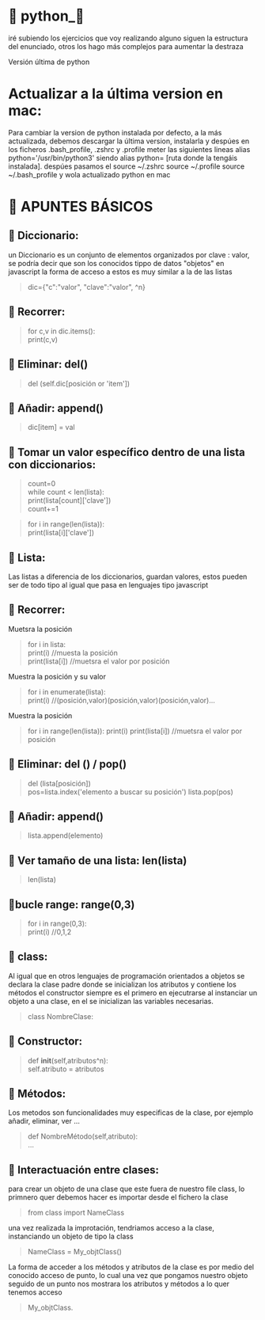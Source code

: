 # :snake: python_:snake:
iré subiendo los ejercicios que voy realizando alguno siguen la estructura del enunciado, otros los hago más complejos para aumentar la destraza

Versión última de python<br/>

# Actualizar a la última version en mac:
Para cambiar la version de python instalada por defecto, a la más actualizada, debemos descargar la última version, instalarla y despúes en los ficheros .bash_profile, .zshrc  y .profile meter las siguientes lineas alias python='/usr/bin/python3' siendo alias python= [ruta donde la tengáis instalada]. despúes pasamos el source ~/.zshrc source ~/.profile source ~/.bash_profile y wola actualizado python en mac

# :memo: APUNTES BÁSICOS

## :gem: Diccionario:
un Diccionario es un conjunto de elementos organizados por clave : valor, se podría decir que son los conocidos tippo de datos "objetos" en javascript la forma de acceso a estos es muy similar a la de las listas<br/>

> dic={"c":"valor", "clave":"valor", ^n}<br/>

:dart: Recorrer:
---------
> for c,v in dic.items():<br/>
>  print(c,v)<br/>

:dart: Eliminar: del()
---------------
> del (self.dic[posición or 'item'])<br/>

:dart: Añadir: append()
----------------
> dic[item] = val<br/>

:dart: Tomar un valor específico dentro de una lista con diccionarios:
-----------------------------------------------------------------
> count=0<br/>
> while count < len(lista):<br/>
>   print(lista[count]['clave'])<br/>
>   count+=1<br/>
  
> for i in range(len(lista)):<br/>
>   print(lista[i]['clave'])<br/>

## :gem: Lista:
Las listas a diferencia de los diccionarios, guardan valores, estos pueden ser de todo tipo al igual que pasa en lenguajes tipo javascript<br/>

:dart: Recorrer:
---------
Muetsra la posición
> for i in lista:<br/>
>   print(i)           //muesta la posición<br/>
>   print(lista[i])    //muetsra el valor por posición<br/>

Muestra la posición y su valor<br/>
> for i in enumerate(lista):<br/>
>   print(i)   //(posición,valor)(posición,valor)(posición,valor)...<br/>

Muestra la posición
> for i in range(len(lista)):
>    print(i)
>    print(lista[i])     //muetsra el valor por posición<br/>

:dart: Eliminar: del () / pop()
------------------------
> del (lista[posición])<br/>
> pos=lista.index('elemento a buscar su posición')
> lista.pop(pos)<br/>

:dart: Añadir: append()
----------------
> lista.append(elemento)<br/>

:dart: Ver tamaño de una lista: len(lista)
-----------------------------------
> len(lista)<br/>

:dart:bucle range: range(0,3)
-----------------------------
> for i in range(0,3):<br/>
>   print(i)      //0,1,2<br/>

## :gem: class:
Al igual que en otros lenguajes de programación orientados a objetos se declara la clase padre donde se inicializan los atributos y contiene los métodos
el constructor siempre es el primero en ejecutrarse al instanciar un objeto a una clase, en el se inicializan las variables necesarias.<br/>

> class NombreClase:<br/>

:dart: Constructor:
------------
> def __init__(self,atributos^n):<br/>
>   self.atributo = atributos<br/>

:dart: Métodos:
--------
Los metodos son funcionalidades muy especificas de la clase, por ejemplo añadir, eliminar, ver ...<br/>
> def NombreMétodo(self,atributo):<br/>
>   ...<br/>

:dart: Interactuación entre clases:
----------------------------
para crear un objeto de una clase que este fuera de nuestro file class, lo primnero quer debemos hacer es importar desde el fichero la clase<br/>

> from class import NameClass<br/>

una vez realizada la improtación, tendriamos acceso a la clase, instanciando un objeto de tipo la class<br/>

> NameClass = My_objtClass()<br/>

La forma de acceder a los métodos y atributos de la clase es por medio del conocido acceso de punto, lo cual una vez que pongamos nuestro objeto seguido de un punto nos mostrara los atributos y métodos a lo quer tenemos acceso<br/>

> My_objtClass.<br/>
